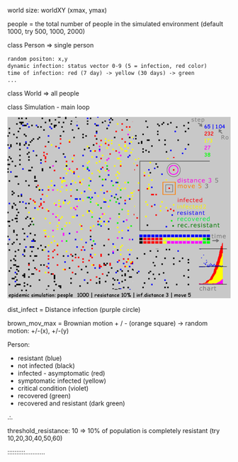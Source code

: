 world size: worldXY (xmax, ymax)

people = the total number of people in the simulated environment (default 1000, try 500, 1000, 2000)

class Person => single person

    random positon: x,y
    dynamic infection: status vector 0-9 (5 = infection, red color)
    time of infection: red (7 day) -> yellow (30 days) -> green     
    ...
    
    
class World => all people 

class Simulation - main loop

   
<img src="https://github.com/octopusengine/epidemic_simulator/blob/master/simul_10_3_5_2.png" width = 600> 

dist_infect = Distance infection (purple circle)

brown_mov_max = Brownian motion + / - (orange square)  -> random motion: +/-(x), +/-(y)

Person:
* resistant (blue)
* not infected (black)
* infected - asymptomatic (red) 
* symptomatic infected (yellow)
* critical condition (violet)
* recovered (green)
* recovered and resistant (dark green)

.:.

threshold_resistance: 
   10 => 10% of population is completely resistant (try 10,20,30,40,50,60)
   

::::::::::...........

